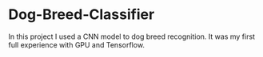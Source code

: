 # Dog-Breed-Classifier
In this project I used a CNN model to dog breed recognition. It was my first full experience with GPU and Tensorflow.
